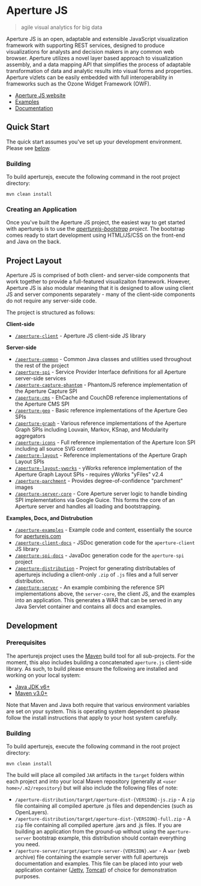 # Aperture JS

> agile visual analytics for big data

Aperture JS is an open, adaptable and extensible JavaScript visualization framework with supporting REST services, designed to produce visualizations for analysts and decision makers in any common web browser. Aperture utilizes a novel layer based approach to visualization assembly, and a data mapping API that simplifies the process of adaptable transformation of data and analytic results into visual forms and properties.  Aperture vizlets can be easily embedded with full interoperability in frameworks such as the Ozone Widget Framework (OWF).

 * [Aperture JS website](http://aperturejs.com)
 * [Examples](http://aperturejs.com/demos/)
 * [Documentation](http://aperturejs.com/api/js/)


## Quick Start

The quick start assumes you've set up your development environment. Please see [below](#prerequisites).

### Building

To build aperturejs, execute the following command in the root project directory:
```
mvn clean install
```

### Creating an Application

Once you've built the Aperture JS project, the easiest way to get started with aperturejs is to use the *[aperturejs-bootstrap](https://github.com/oculusinfo/aperturejs-bootstrap) project*. The bootstrap comes ready to start development using HTML/JS/CSS on the front-end and Java on the back.



## Project Layout

Aperture JS is comprised of both client- and server-side components that work together to provide a full-featured visualizaiton framework. However, Aperture JS is also modular meaning that it is designed to allow using client JS and server components separately - many of the client-side components do not require any server-side code.

The project is structured as follows:

**Client-side**

 * [`/aperture-client`](./aperture-client) - Aperture JS client-side JS library

**Server-side**

 * [`/aperture-common`](./aperture-common) - Common Java classes and utilities used throughout the rest of the project
 * [`/aperture-spi`](./aperture-spi) - Service Provider Interface definitions for all Aperture server-side services
 * [`/aperture-capture-phantom`](./aperture-capture-phantom) - PhantomJS reference implementation of the Aperture Capture SPI
 * [`/aperture-cms`](./aperture-cms) - EhCache and CouchDB reference implementations of the Aperture CMS SPI
 * [`/aperture-geo`](./aperture-geo) - Basic reference implementations of the Aperture Geo SPIs
 * [`/aperture-graph`](./aperture-graph) - Various reference implementations of the Aperture Graph SPIs including Louvain, Markov, KSnap, and Modularity aggregators
 * [`/aperture-icons`](./aperture-icons) - Full reference implementation of the Aperture Icon SPI including all source SVG content
 * [`/aperture-layout`](./aperture-layout) - Reference implementations of the Aperture Graph Layout SPIs
 * [`/aperture-layout-yworks`](./aperture-layout) - yWorks reference implementation of the Aperture Graph Layout SPIs - requires yWorks "yFiles" v2.4
 * [`/aperture-parchment`](./aperture-parchment) - Provides degree-of-confidence "parchment" images
 * [`/aperture-server-core`](./aperture-server-core) - Core Aperture server logic to handle binding SPI implementations via Google Guice. This forms the core of an Aperture server and handles all loading and bootstrapping.

**Examples, Docs, and Distrubution**

 * [`/aperture-examples`](./aperture-examples) - Example code and content, essentially the source for [aperturejs.com](http://aperturejs.com)
 * [`/aperture-client-docs`](./aperture-client-docs) - JSDoc generation code for the `aperture-client` JS library
 * [`/aperture-spi-docs`](./aperture-spi-docs) - JavaDoc generation code for the `aperture-spi` project
 * [`/aperture-distribution`](./aperture-distribution) - Project for generating distributables of aperturejs including a client-only `.zip` of `.js` files and a full server distribution.
 * [`/aperture-server`](./aperture-server) - An example combining the reference SPI implementations above, the `server-core`, the client JS, and the examples into an application. This generates a WAR that can be served in any Java Servlet container and contains all docs and examples.


## Development

### Prerequisites

The aperturejs project uses the [Maven](http://maven.apache.org/) build tool for all sub-projects. For the moment, this also includes building a concatenated `aperture.js` client-side library. As such, to build please ensure the following are installed and working on your local system:

 * [Java JDK v6+](http://www.oracle.com/technetwork/java/javase/downloads/index.html)
 * [Maven v3.0+](http://maven.apache.org/download.cgi)

Note that Maven and Java both require that various environment variables are set on your system. This is operating system dependent so please follow the install instructions that apply to your host system carefully.


### Building

To build aperturejs, execute the following command in the root project directory:
```
mvn clean install
```

The build will place all compiled `JAR` artifacts in the `target` folders within each project and into your local Maven repository (generally at `<user home>/.m2/repository`) but will also include the following files of note:

 * `/aperture-distribution/target/aperture-dist-{VERSION}-js.zip` - A `zip` file containing all compiled aperture .js files and dependencies (such as OpenLayers).
 * `/aperture-distribution/target/aperture-dist-{VERSION}-full.zip` - A `zip` file containing all compiled aperture .jars and .js files. If you are building an application from the ground-up without using the `aperture-server` bootstrap example, this distribution should contain everything you need.
 * `/aperture-server/target/aperture-server-{VERSION}.war` - A `war` (web archive) file containing the example server with full aperturejs documentation and examples. This file can be placed into your web application container ([Jetty](http://www.eclipse.org/jetty/), [Tomcat](http://tomcat.apache.org/)) of choice for demonstration purposes.

